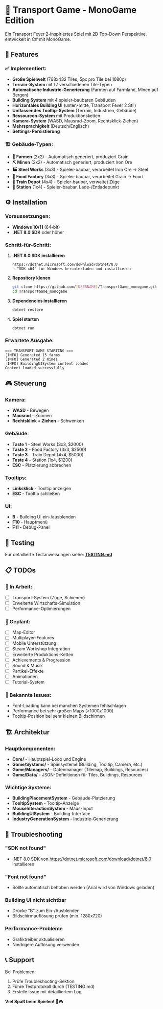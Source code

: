 # 🚂 Transport Game - MonoGame Edition

Ein Transport Fever 2-inspiriertes Spiel mit 2D Top-Down Perspektive, entwickelt in C# mit MonoGame.

## 🎯 **Features**

### **✅ Implementiert:**
- **Große Spielwelt** (768x432 Tiles, 5px pro Tile bei 1080p)
- **Terrain-System** mit 12 verschiedenen Tile-Typen
- **Automatische Industrie-Generierung** (Farmen auf Farmland, Minen auf Bergen)
- **Building System** mit 4 spieler-baubaren Gebäuden
- **Horizontales Building UI** (unten-mitte, Transport Fever 2 Stil)
- **Umfassendes Tooltip-System** (Terrain, Industrien, Gebäude)
- **Ressourcen-System** mit Produktionsketten
- **Kamera-System** (WASD, Mausrad-Zoom, Rechtsklick-Ziehen)
- **Mehrsprachigkeit** (Deutsch/Englisch)
- **Settings-Persistierung**

### **🏗️ Gebäude-Typen:**
- **🌾 Farmen** (2x2) - Automatisch generiert, produziert Grain
- **⛏️ Minen** (2x2) - Automatisch generiert, produziert Iron Ore
- **🏭 Steel Works** (3x3) - Spieler-baubar, verarbeitet Iron Ore → Steel
- **🍞 Food Factory** (3x3) - Spieler-baubar, verarbeitet Grain → Food
- **🚂 Train Depot** (4x4) - Spieler-baubar, verwaltet Züge
- **🚉 Station** (1x4) - Spieler-baubar, Lade-/Entladepunkt

## ⚙️ **Installation**

### **Voraussetzungen:**
- **Windows 10/11** (64-bit)
- **.NET 8.0 SDK** oder höher

### **Schritt-für-Schritt:**

1. **.NET 8.0 SDK installieren**
   ```
   https://dotnet.microsoft.com/download/dotnet/8.0
   → "SDK x64" für Windows herunterladen und installieren
   ```

2. **Repository klonen**
   ```bash
   git clone https://github.com/[USERNAME]/TransportGame_monogame.git
   cd TransportGame_monogame
   ```

3. **Dependencies installieren**
   ```bash
   dotnet restore
   ```

4. **Spiel starten**
   ```bash
   dotnet run
   ```

### **Erwartete Ausgabe:**
```
=== TRANSPORT GAME STARTING ===
[INFO] Generated 15 farms
[INFO] Generated 2 mines
[INFO] BuildingUISystem content loaded
Content loaded successfully
```

## 🎮 **Steuerung**

### **Kamera:**
- **WASD** - Bewegen
- **Mausrad** - Zoomen
- **Rechtsklick + Ziehen** - Schwenken

### **Gebäude:**
- **Taste 1** - Steel Works (3x3, $2000)
- **Taste 2** - Food Factory (3x3, $2500)
- **Taste 3** - Train Depot (4x4, $5000)
- **Taste 4** - Station (1x4, $1200)
- **ESC** - Platzierung abbrechen

### **Tooltips:**
- **Linksklick** - Tooltip anzeigen
- **ESC** - Tooltip schließen

### **UI:**
- **B** - Building UI ein-/ausblenden
- **F10** - Hauptmenü
- **F11** - Debug-Panel

## 🧪 **Testing**

Für detaillierte Testanweisungen siehe: **[TESTING.md](TESTING.md)**

## 📋 **TODOs**

### **🔄 In Arbeit:**
- [ ] Transport-System (Züge, Schienen)
- [ ] Erweiterte Wirtschafts-Simulation
- [ ] Performance-Optimierungen

### **📅 Geplant:**
- [ ] Map-Editor
- [ ] Multiplayer-Features
- [ ] Mobile Unterstützung
- [ ] Steam Workshop Integration
- [ ] Erweiterte Produktions-Ketten
- [ ] Achievements & Progression
- [ ] Sound & Musik
- [ ] Partikel-Effekte
- [ ] Animationen
- [ ] Tutorial-System

### **🐛 Bekannte Issues:**
- Font-Loading kann bei manchen Systemen fehlschlagen
- Performance bei sehr großen Maps (>1000x1000)
- Tooltip-Position bei sehr kleinen Bildschirmen

## 🏗️ **Architektur**

### **Hauptkomponenten:**
- **Core/** - Hauptspiel-Loop und Engine
- **Game/Systems/** - Spielsysteme (Building, Tooltip, Camera, etc.)
- **Game/Managers/** - Datenmanager (Tilemap, Buildings, Resources)
- **Game/Data/** - JSON-Definitionen für Tiles, Buildings, Resources

### **Wichtige Systeme:**
- **BuildingPlacementSystem** - Gebäude-Platzierung
- **TooltipSystem** - Tooltip-Anzeige
- **MouseInteractionSystem** - Maus-Input
- **BuildingUISystem** - Building-Interface
- **IndustryGenerationSystem** - Industrie-Generierung

## 🐛 **Troubleshooting**

### **"SDK not found"**
- .NET 8.0 SDK von https://dotnet.microsoft.com/download/dotnet/8.0 installieren

### **"Font not found"**
- Sollte automatisch behoben werden (Arial wird von Windows geladen)

### **Building UI nicht sichtbar**
- Drücke "B" zum Ein-/Ausblenden
- Bildschirmauflösung prüfen (min. 1280x720)

### **Performance-Probleme**
- Grafiktreiber aktualisieren
- Niedrigere Auflösung verwenden

## 📞 **Support**

Bei Problemen:
1. Prüfe Troubleshooting-Sektion
2. Führe Testprotokoll durch (TESTING.md)
3. Erstelle Issue mit detailliertem Log

**Viel Spaß beim Spielen!** 🚂🎮
